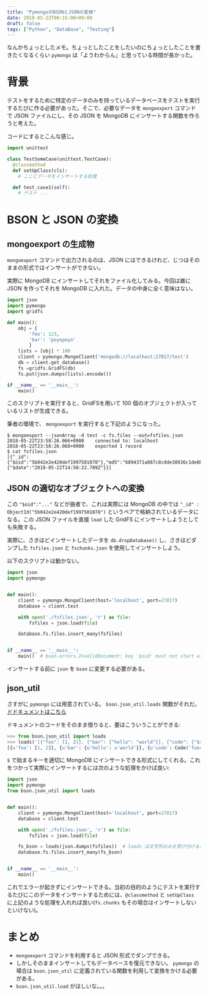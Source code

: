 ```yaml
---
title: "PymongoのBSONとJSONの変換"
date: 2018-05-23T00:15:00+09:00
draft: false
tags: ["Python", "DataBase", "Testing"]
---
```


なんかちょっとしたメモ。ちょっとしたことをしたいのにちょっとしたことを書きたくなるくらい `pymongo` は「ようわからん」と思っている時間が長かった。

# 背景

テストをするために特定のデータのみを持っているデータベースをテストを実行するたびに作る必要があった。そこで、必要なデータを `mongoexport` コマンドで JSON ファイルにし、その JSON を MongoDB にインサートする関数を作ろうと考えた。

コードにするとこんな感じ。

```python
import unittest

class TestSomeCase(unittest.TestCase):
  @classmethod
  def setUpClass(cls):
    # ここにデータをインサートする処理

  def test_case1(self):
    # テスト ...
```

# BSON と JSON の変換

## mongoexport の生成物

`mongoexport` コマンドで出力されるのは、JSON にはできるけれど、じつはそのままの形式ではインサートができない。

実際に MongoDB にインサートしてそれをファイル化してみる。今回は雑に JSON を作ってそれを MongoDB に入れた。データの中身に全く意味はない。

```python
import json
import pymongo
import gridfs

def main():
    obj = {
        'foo': 123,
        'bar': 'poyopoyo'
        }
    lists = [obj] * 100
    client = pymongo.MongoClient('mongodb://localhost:27017/test')
    db = client.get_database()
    fs =gridfs.GridFS(db)
    fs.put(json.dumps(lists).encode())

if __name__ == '__main__':
    main()
```

このスクリプトを実行すると、GridFSを用いて 100 個のオブジェクトが入っているリストが生成できる。

筆者の環境で、 `mongoexport` を実行すると下記のようになった。

```
$ mongoexport --jsonArray -d test -c fs.files --out=fsfiles.json
2018-05-22T23:58:26.066+0900	connected to: localhost
2018-05-22T23:58:26.068+0900	exported 1 record
$ cat fsfiles.json
[{"_id":{"$oid":"5b042e2e420def1997501078"},"md5":"6894371a887c8cdde38936c1de883b99","chunkSize":261120,"length":3300,"uploadDate":{"$date":"2018-05-22T14:50:22.789Z"}}]
```

## JSON の適切なオブジェクトへの変換

この `"$oid":"..."` などが曲者で、これは実際には MongoDB の中では `"_id" : ObjectId("5b042e2e420def1997501078")` というペアで格納されているデータになる。この JSON ファイルを直接 `load` した GridFS にインサートしようとしても失敗する。

実際に、さきほどインサートしたデータを `db.dropDatabase()` し、さきほどダンプした `fsfiles.json` と `fschunks.json` を使用してインサートしよう。

以下のスクリプトは動かない。

```python
import json
import pymongo


def main():
    client = pymongo.MongoClient(host='localhost', port=27017)
    database = client.test

    with open('./fsfiles.json', 'r') as file:
        fsfiles = json.load(file)

    database.fs.files.insert_many(fsfiles)


if __name__ == '__main__':
    main()  # bson.errors.InvalidDocument: key '$oid' must not start with '$'
```

インサートする前に `json` を `bson` に変更する必要がある。

## json_util

さすがに `pymongo` には用意されている。 `bson.json_util.loads` 関数がそれだ。[ドドキュメントはこちら](https://github.com/mongodb/mongo-python-driver/blob/master/bson/json_util.py)

ドキュメントのコードをそのまま借りると、要はこういうことができる:

```python
>>> from bson.json_util import loads
>>> loads('[{"foo": [1, 2]}, {"bar": {"hello": "world"}}, {"code": {"$scope": {}, "$code": "function x() { return 1; }"}}, {"bin": {"$type": "80", "$binary": "AQIDBA=="}}]')
[{u'foo': [1, 2]}, {u'bar': {u'hello': u'world'}}, {u'code': Code('function x() { return 1; }', {})}, {u'bin': Binary('...', 128)}]
```

`$` で始まるキーを適切に MongoDB にインサートできる形式にしてくれる。これをつかって実際にインサートするには次のような処理をかけば良い:

```python
import json
import pymongo
from bson.json_util import loads


def main():
    client = pymongo.MongoClient(host='localhost', port=27017)
    database = client.test

    with open('./fsfiles.json', 'r') as file:
        fsfiles = json.load(file)

    fs_bson = loads(json.dumps(fsfiles))  # loads は文字列のみを受け付けるので1回 JSON 文字列に dump している
    database.fs.files.insert_many(fs_bson)


if __name__ == '__main__':
    main()
```

これでエラーが起きずにインサートできる。当初の目的のようにテストを実行するたびにこのデータをインサートするためには、`@classmethod` と `setUpClass` に上記のような処理を入れれば良い(`fs.chunks` もその場合はインサートしないといけない)。

# まとめ

- `mongoexport` コマンドを利用すると JSON 形式でダンプできる。
- しかしそのままインサートしてもデータベースを復元できない。 `pymongo` の場合は `bson.json_util` に定義されている関数を利用して変換をかける必要がある。
- `bson.json_util.load` がほしいな。。。

